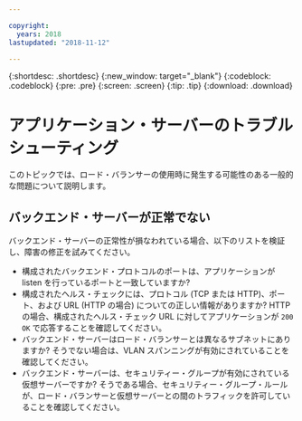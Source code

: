 ```yaml
---

copyright:
  years: 2018
lastupdated: "2018-11-12"

---
```


{:shortdesc: .shortdesc}
{:new_window: target="_blank"}
{:codeblock: .codeblock}
{:pre: .pre}
{:screen: .screen}
{:tip: .tip}
{:download: .download}

# アプリケーション・サーバーのトラブルシューティング
このトピックでは、ロード・バランサーの使用時に発生する可能性のある一般的な問題について説明します。

## バックエンド・サーバーが正常でない
バックエンド・サーバーの正常性が損なわれている場合、以下のリストを検証し、障害の修正を試みてください。

* 構成されたバックエンド・プロトコルのポートは、アプリケーションが listen を行っているポートと一致していますか?
* 構成されたヘルス・チェックには、プロトコル (TCP または HTTP)、ポート、および URL (HTTP の場合) についての正しい情報がありますか? HTTP の場合、構成されたヘルス・チェック URL に対してアプリケーションが `200 OK` で応答することを確認してください。
* バックエンド・サーバーはロード・バランサーとは異なるサブネットにありますか? そうでない場合は、VLAN スパンニングが有効にされていることを確認してください。
* バックエンド・サーバーは、セキュリティー・グループが有効にされている仮想サーバーですか? そうである場合、セキュリティー・グループ・ルールが、ロード・バランサーと仮想サーバーとの間のトラフィックを許可していることを確認してください。
